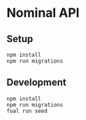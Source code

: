 # Nominal API


## Setup
```
npm install
npm run migrations

```

## Development
```
npm install
npm run migrations
foal run seed
```
